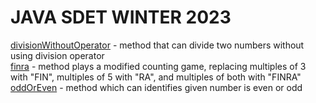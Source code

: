 # JAVA SDET WINTER 2023

[divisionWithoutOperator](week1/divisionWithoutOperator_konst.java) - method that can divide two numbers without using division operator  
[finra](week1/finra_konst.java) - method plays a modified counting game, replacing multiples of 3 with "FIN", multiples of 5 with "RA", and multiples of both with "FINRA"  
[oddOrEven](week1/oddOrEven_konst.java) - method which can identifies given number is even or odd 

